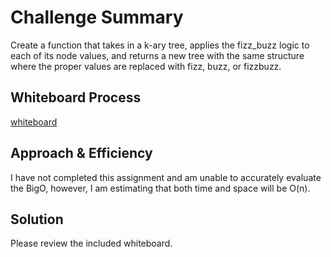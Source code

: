 # Challenge Summary

<!-- Description of the challenge -->

Create a function that takes in a k-ary tree, applies the fizz_buzz logic to each of its node values, and returns a new tree with the same structure where the proper values are replaced with fizz, buzz, or fizzbuzz.

## Whiteboard Process

[whiteboard](./images/tree_fizz_buzz.png)

## Approach & Efficiency

<!-- What approach did you take? Why? What is the Big O space/time for this approach? -->

I have not completed this assignment and am unable to accurately evaluate the BigO, however, I am estimating that both time and space will be O(n).

## Solution

<!-- Show how to run your code, and examples of it in action -->

Please review the included whiteboard.
